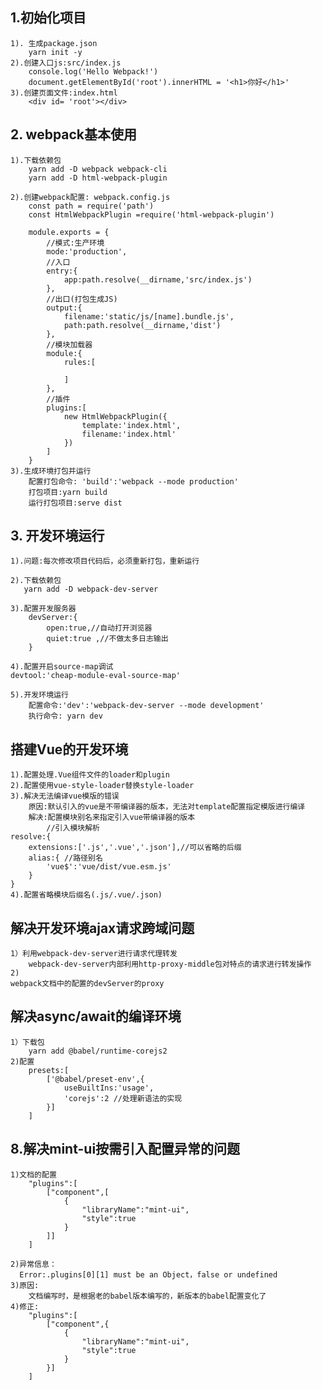 ## 1.初始化项目
    1). 生成package.json
        yarn init -y
    2).创建入口js:src/index.js
        console.log('Hello Webpack!')
        document.getElementById('root').innerHTML = '<h1>你好</h1>'
    3).创建页面文件:index.html
        <div id= 'root'></div>

## 2. webpack基本使用
    1).下载依赖包
        yarn add -D webpack webpack-cli
        yarn add -D html-webpack-plugin

    2).创建webpack配置: webpack.config.js
        const path = require('path')
        const HtmlWebpackPlugin =require('html-webpack-plugin')

        module.exports = {
            //模式:生产环境
            mode:'production',
            //入口
            entry:{
                app:path.resolve(__dirname,'src/index.js')
            },
            //出口(打包生成JS)
            output:{
                filename:'static/js/[name].bundle.js',
                path:path.resolve(__dirname,'dist')
            },
            //模块加载器
            module:{
                rules:[

                ]
            },
            //插件
            plugins:[
                new HtmlWebpackPlugin({
                    template:'index.html',
                    filename:'index.html'
                })
            ]
        }
    3).生成环境打包并运行
        配置打包命令: 'build':'webpack --mode production'
        打包项目:yarn build 
        运行打包项目:serve dist

## 3. 开发环境运行
    1).问题:每次修改项目代码后，必须重新打包，重新运行

    2).下载依赖包
       yarn add -D webpack-dev-server

    3).配置开发服务器
        devServer:{
            open:true,//自动打开浏览器
            quiet:true ,//不做太多日志输出
        }

    4).配置开启source-map调试
    devtool:'cheap-module-eval-source-map'

    5).开发环境运行
        配置命令:'dev':'webpack-dev-server --mode development'
        执行命令: yarn dev

## 搭建Vue的开发环境
    1).配置处理.Vue组件文件的loader和plugin
    2).配置使用vue-style-loader替换style-loader
    3).解决无法编译vue模版的错误
        原因:默认引入的vue是不带编译器的版本，无法对template配置指定模版进行编译
        解决:配置模块别名来指定引入vue带编译器的版本
            //引入模块解析
    resolve:{
        extensions:['.js','.vue','.json'],//可以省略的后缀
        alias:{ //路径别名
            'vue$':'vue/dist/vue.esm.js' 
        }
    }
    4).配置省略模块后缀名(.js/.vue/.json)
## 解决开发环境ajax请求跨域问题
    1）利用webpack-dev-server进行请求代理转发
        webpack-dev-server内部利用http-proxy-middle包对特点的请求进行转发操作
    2)    
    webpack文档中的配置的devServer的proxy

## 解决async/await的编译环境
    1）下载包 
        yarn add @babel/runtime-corejs2
    2)配置
        presets:[
            ['@babel/preset-env',{
                useBuiltIns:'usage',
                'corejs':2 //处理新语法的实现
            }]
        ]

## 8.解决mint-ui按需引入配置异常的问题
    1)文档的配置
        "plugins":[
            ["component",[
                {
                    "libraryName":"mint-ui",
                    "style":true
                }
            ]]
        ]

    2)异常信息：
      Error:.plugins[0][1] must be an Object，false or undefined
    3)原因:
        文档编写时，是根据老的babel版本编写的，新版本的babel配置变化了
    4)修正:
        "plugins":[
            ["component",{
                {
                    "libraryName":"mint-ui",
                    "style":true
                }
            }]
        ]
